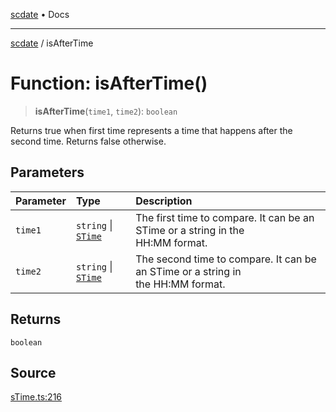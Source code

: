 [scdate](../README.md) • Docs

---

[scdate](../README.md) / isAfterTime

# Function: isAfterTime()

> **isAfterTime**(`time1`, `time2`): `boolean`

Returns true when first time represents a time that happens after the second
time. Returns false otherwise.

## Parameters

| Parameter | Type                                       | Description                                                                          |
| :-------- | :----------------------------------------- | :----------------------------------------------------------------------------------- |
| `time1`   | `string` \| [`STime`](../classes/STime.md) | The first time to compare. It can be an STime or a string in the<br />HH:MM format.  |
| `time2`   | `string` \| [`STime`](../classes/STime.md) | The second time to compare. It can be an STime or a string in<br />the HH:MM format. |

## Returns

`boolean`

## Source

[sTime.ts:216](https://github.com/ericvera/scdate/blob/main/src/sTime.ts#L216)
